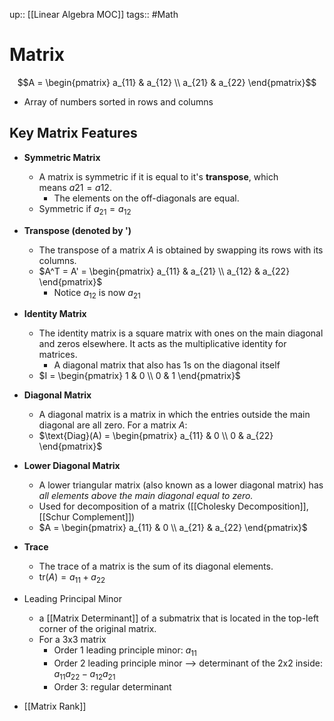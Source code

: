 up:: [[Linear Algebra MOC]]
tags:: #Math
# Matrix
$$A = \begin{pmatrix} a_{11} & a_{12} \\ a_{21} & a_{22} \end{pmatrix}$$
- Array of numbers sorted in rows and columns
## Key Matrix Features
- **Symmetric Matrix**
	- A matrix is symmetric if it is equal to it's **transpose**, which means $a21=a12$​. 
		- The elements on the off-diagonals are equal.
	- $\text{Symmetric if } a_{21} = a_{12}$
	
- **Transpose (denoted by ')**
	- The transpose of a matrix $A$ is obtained by swapping its rows with its columns.
	- $A^T = A' = \begin{pmatrix} a_{11} & a_{21} \\ a_{12} & a_{22} \end{pmatrix}$
		- Notice $a_{12}$ is now $a_{21}$
	
- **Identity Matrix**
	- The identity matrix is a square matrix with ones on the main diagonal and zeros elsewhere. It acts as the multiplicative identity for matrices.
		- A diagonal matrix that also has 1s on the diagonal itself
	- $I = \begin{pmatrix} 1 & 0 \\ 0 & 1 \end{pmatrix}$

- **Diagonal Matrix**
	- A diagonal matrix is a matrix in which the entries outside the main diagonal are all zero. For a matrix $A$:
	- $\text{Diag}(A) = \begin{pmatrix} a_{11} & 0 \\ 0 & a_{22} \end{pmatrix}$

- **Lower Diagonal Matrix**
	- A lower triangular matrix (also known as a lower diagonal matrix) has *all elements above the main diagonal equal to zero.*
	- Used for decomposition of a matrix ([[Cholesky Decomposition]], [[Schur Complement]])
	- $A = \begin{pmatrix} a_{11} & 0 \\ a_{21} & a_{22} \end{pmatrix}$

- **Trace**
	- The trace of a matrix is the sum of its diagonal elements.
	- $\text{tr}(A) = a_{11} + a_{22}$
	
- Leading Principal Minor
	- a [[Matrix Determinant]] of a submatrix that is located in the top-left corner of the original matrix.
	- For a 3x3 matrix
		- Order 1 leading principle minor: $a_{11}$
		- Order 2 leading principle minor --> determinant of the 2x2 inside: $a_{11}a_{22}-a_{12}a_{21}$
		- Order 3: regular determinant
	
- [[Matrix Rank]]

